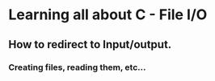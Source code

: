 # Learning all about C - File I/O
## How to redirect to Input/output.
### Creating files, reading them, etc...

